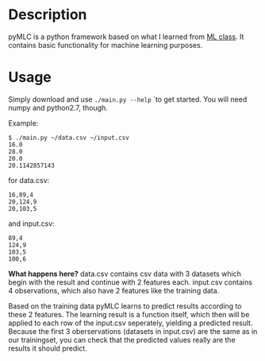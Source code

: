 Description
===========

pyMLC is a python framework based on what I learned from [ML class](ml-class.com). It contains basic functionality for machine learning purposes.

Usage
============

Simply download and use `./main.py --help` `to get started.
You will need numpy and python2.7, though.

Example:

    $ ./main.py ~/data.csv ~/input.csv
    16.0
    28.0
    20.0
    20.1142857143

for data.csv:

    16,89,4
    20,124,9
    20,103,5

and input.csv:

    89,4
    124,9
    103,5
    100,6

__What happens here?__
data.csv contains csv data with 3 datasets which begin with the result and continue with 2 features each.
input.csv contains 4 observations, which also have 2 features like the training data.

Based on the training data pyMLC learns to predict results according to these 2 features. The learning result is a function itself, which then will be applied to each row of the input.csv seperately, yielding a predicted result.
Because the first 3 oberservations (datasets in input.csv) are the same as in our trainingset, you can check that the predicted values really are the results it should predict.
